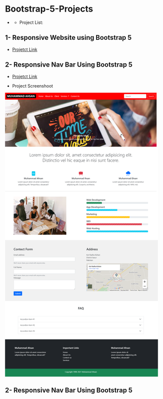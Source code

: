 # Bootstrap-5-Projects
  - * Project List:
 
##  1- Responsive Website using Bootstrap 5
   * [Projetct Link](https://github.com/ahsanshareef21/Bootstrap-5-Projects/tree/main/1-%20Responsive%20Website%20using%20Bootstrap%205)

##  2- Responsive Nav Bar Using Bootstrap 5
   * [Projetct Link](https://github.com/ahsanshareef21/Bootstrap-5-Projects/tree/main/2-%20Responsive%20Nav%20Bar%20Using%20Bootstrap%205)

* Project Screenshoot
<p align="center">
<img src="1- Responsive Website using Bootstrap 5/images/Website Screenshoot.png"  " alt="1- Responsive Website using Bootstrap 5">
</p>
 

## 2- Responsive Nav Bar Using Bootstrap 5
